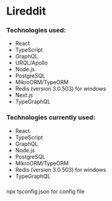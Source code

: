 # Lireddit

### Technologies used:

- React
- TypeScript
- GraphQL
- URQL/Apollo
- Node.js
- PostgreSQL
- MikroORM/TypeORM
- Redis (version 3.0.503) for windows
- Next.js
- TypeGraphQL

### Technologies currently used:

- React
- TypeScript
- GraphQL
- Node.js
- PostgreSQL
- MikroORM/TypeORM
- Redis (version 3.0.503) for windows
- TypeGraphQL

###
npx tsconfig.json for config file